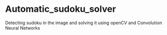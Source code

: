 # Automatic_sudoku_solver
Detecting sudoku in the image and solving it using openCV and Convolution Neural Networks
